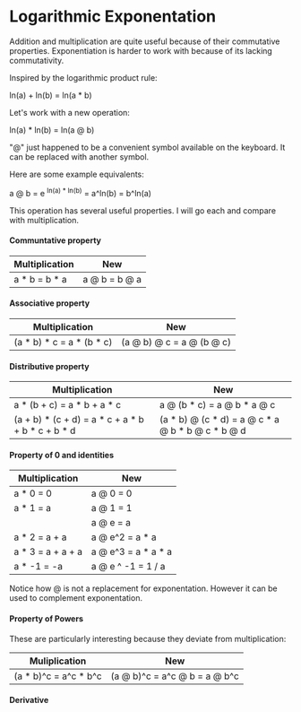 # Logarithmic Exponentation

Addition and multiplication are quite useful because of their commutative properties. Exponentiation is harder to work with because of its lacking commutativity.

Inspired by the logarithmic product rule:

ln(a) + ln(b) = ln(a * b)

Let's work with a new operation:

ln(a) * ln(b) = ln(a @ b)

"@" just happened to be a convenient symbol available on the keyboard. It can be replaced with another symbol.

Here are some example equivalents:

a @ b = e <sup>ln(a) * ln(b)</sup> = a^ln(b) = b^ln(a)

This operation has several useful properties. I will go each and compare with multiplication.

#### Communtative property

Multiplication | New
---------------|--------------
a * b = b * a | a @ b = b @ a

#### Associative property

Multiplication | New
---------------|--------------
(a * b) * c = a * (b * c) | (a @ b) @ c = a @ (b @ c)

#### Distributive property

Multiplication | New
---------------|--------------
a * (b + c) = a * b + a * c | a @ (b * c) = a @ b * a @ c
(a + b) * (c + d) = a * c + a * b + b * c + b * d | (a * b) @ (c * d) = a @ c * a @ b * b @ c * b @ d

#### Property of 0 and identities

|Multiplication | New          |
|---------------|--------------|
|a * 0 = 0         | a @ 0 = 0 |
|a * 1 = a         | a @ 1 = 1 |
|                  | a @ e = a |
|a * 2 = a + a     | a @ e^2 = a * a |
|a * 3 = a + a + a | a @ e^3 = a * a * a |
|a * -1 = -a | a @ e ^ -1 = 1 / a |

Notice how @ is not a replacement for exponentation. However it can be used to complement exponentation.

#### Property of Powers

These are particularly interesting because they deviate from multiplication:

Muliplication | New          
--------------|--------------
(a * b)^c = a^c * b^c | (a @ b)^c = a^c @ b = a @ b^c

#### Derivative

